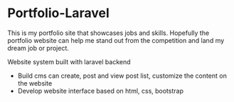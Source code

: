 # Portfolio-Laravel
This is my portfolio site that showcases jobs and skills. Hopefully the portfolio website can help me stand out from the competition and land my dream job or project.

Website system built with laravel backend
* Build cms can create, post and view post list, customize the content on the website
* Develop website interface based on html, css, bootstrap
